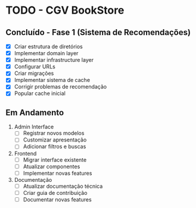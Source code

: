 # TODO - CGV BookStore

## Concluído - Fase 1 (Sistema de Recomendações)
- [x] Criar estrutura de diretórios
- [x] Implementar domain layer
- [x] Implementar infrastructure layer
- [x] Configurar URLs
- [x] Criar migrações
- [x] Implementar sistema de cache
- [x] Corrigir problemas de recomendação
- [x] Popular cache inicial

## Em Andamento
1. Admin Interface
   - [ ] Registrar novos modelos
   - [ ] Customizar apresentação
   - [ ] Adicionar filtros e buscas

2. Frontend
   - [ ] Migrar interface existente
   - [ ] Atualizar componentes
   - [ ] Implementar novas features

3. Documentação
   - [ ] Atualizar documentação técnica
   - [ ] Criar guia de contribuição
   - [ ] Documentar novas features